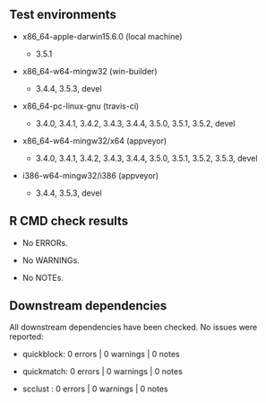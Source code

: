 ## Test environments

  * x86_64-apple-darwin15.6.0 (local machine)
     - 3.5.1

  * x86_64-w64-mingw32 (win-builder)
     - 3.4.4, 3.5.3, devel

  * x86_64-pc-linux-gnu (travis-ci)
     - 3.4.0, 3.4.1, 3.4.2, 3.4.3, 3.4.4, 3.5.0,
       3.5.1, 3.5.2, devel

  * x86_64-w64-mingw32/x64 (appveyor)
     - 3.4.0, 3.4.1, 3.4.2, 3.4.3, 3.4.4, 3.5.0,
       3.5.1, 3.5.2, 3.5.3, devel

  * i386-w64-mingw32/i386 (appveyor)
     - 3.4.4, 3.5.3, devel


## R CMD check results

  * No ERRORs.

  * No WARNINGs.

  * No NOTEs.


## Downstream dependencies

  All downstream dependencies have been checked. No issues were reported:

  * quickblock: 0 errors | 0 warnings | 0 notes

  * quickmatch: 0 errors | 0 warnings | 0 notes

  * scclust   : 0 errors | 0 warnings | 0 notes
